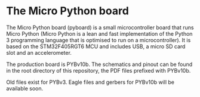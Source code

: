 The Micro Python board
======================

The Micro Python board (pyboard) is a small microcontroller board
that runs Micro Python (Micro Python is a lean and fast 
implementation of the Python 3 programming language that is 
optimised to run on a microcontroller).  It is based on the 
STM32F405RGT6 MCU and includes USB, a micro SD card slot and an 
accelerometer.

The production board is PYBv10b.  The schematics and pinout can be
found in the root directory of this repository, the PDF files
prefixed with PYBv10b.

Old files exist for PYBv3.  Eagle files and gerbers for PYBv10b
will be available soon.

